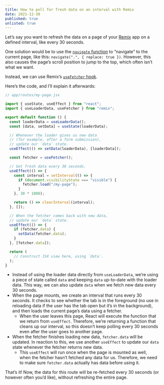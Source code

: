```yaml
---
title: How to poll for fresh data on an interval with Remix
date: 2021-12-30
published: true
unlisted: true
---
```


Let’s say you want to refresh the data on a page of your [Remix](https://remix.run) app on a defined interval, like every 30 seconds.

One solution would be to use the [`navigate` function](https://reactrouter.com/docs/en/v6/api#usenavigate) to “navigate” to the current page, like this: `navigate(".", { replace: true })`. However, this also causes the page’s scroll position to jump to the top, which often isn’t what we want.

Instead, we can use Remix’s [`useFetcher` hook](https://remix.run/docs/en/v1/api/remix#usefetcher).

Here’s the code, and I’ll explain it afterwards:

```javascript
// app/routes/my-page.jsx

import { useState, useEffect } from "react";
import { useLoaderData, useFetcher } from "remix";

export default function () {
  const loaderData = useLoaderData();
  const [data, setData] = useState(loaderData);

  // Whenever the loader gives us new data
  // (for example, after a form submission),
  // update our `data` state.
  useEffect(() => setData(loaderData), [loaderData]);

  const fetcher = useFetcher();

  // Get fresh data every 30 seconds.
  useEffect(() => {
    const interval = setInterval(() => {
      if (document.visibilityState === "visible") {
        fetcher.load("/my-page");
      }
    }, 30 * 1000);

    return () => clearInterval(interval);
  }, []);

  // When the fetcher comes back with new data,
  // update our `data` state.
  useEffect(() => {
    if (fetcher.data) {
      setData(fetcher.data);
    }
  }, [fetcher.data]);

  return (
    // Construct JSX view here, using `data`.
  );
}
```

- Instead of using the loader data directly from `useLoaderData`, we’re using a piece of state called `data` and keeping `data` up-to-date with the loader data. This way, we can also update `data` when we fetch new data every 30 seconds.
- When the page mounts, we create an interval that runs every 30 seconds. It checks to see whether the tab is in the foreground (no use in reloading data if the user has the tab open but it’s in the background), and then loads the current page’s data using a fetcher.
  - When the user leaves this page, React will execute the function that we return from `useEffect`. Therefore, we’re returning a function that cleans up our interval, so this doesn’t keep polling every 30 seconds even after the user goes to another page.
- When the fetcher finishes loading new data, `fetcher.data` will be updated. In reaction to this, we use another `useEffect` to update our `data` state whenever the fetcher returns new data.
  - This `useEffect` will run once when the page is mounted as well, when the fetcher hasn’t fetched any data for us. Therefore, we need to make sure `fetcher.data` actually has data before using it.

That’s it! Now, the data for this route will be re-fetched every 30 seconds (or however often you’d like), without refreshing the entire page.
